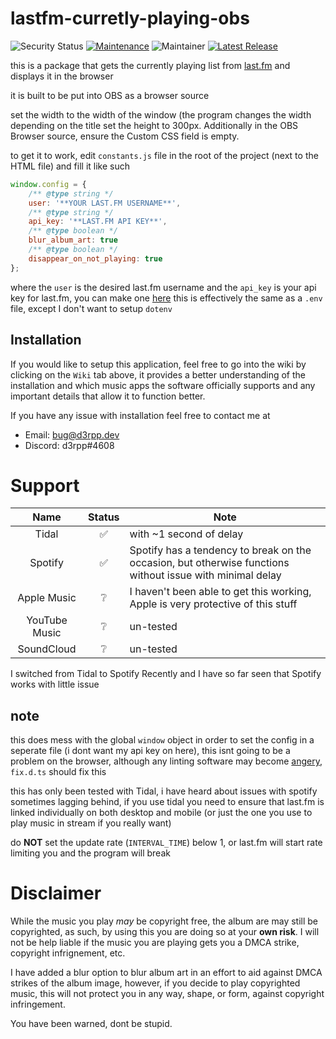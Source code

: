 # lastfm-curretly-playing-obs

![Security Status](https://github.com/d3rpp/lastfm-curretly-playing-obs/actions/workflows/codeql-analysis.yml/badge.svg)
[![Maintenance](https://img.shields.io/badge/Maintained%3F-yes-green.svg)](https://gitHub.com/d3rpp/lastfm-curretly-playing-obs/graphs/commit-activity)
![Maintainer](https://img.shields.io/badge/Maintainer-d3rpp-blue)
[![Latest Release](https://badgen.net/github/release/d3rpp/lastfm-curretly-playing-obs)](https://github.com/d3rpp/lastfm-curretly-playing-obs/releases/latest)

this is a package that gets the currently playing list from [last.fm](https://last.fm) and displays it in the browser

it is built to be put into OBS as a browser source

set the width to the width of the window (the program changes the width depending on the title
set the height to 300px. Additionally in the OBS Browser source, ensure the Custom CSS field is empty.

to get it to work, edit `constants.js` file in the root of the project (next to the HTML file) and fill it like such

```js
window.config = {
	/** @type string */
	user: '**YOUR LAST.FM USERNAME**',
	/** @type string */
	api_key: '**LAST.FM API KEY**',
	/** @type boolean */
	blur_album_art: true
	/** @type boolean */
	disappear_on_not_playing: true
};
```

where the `user` is the desired last.fm username
and the `api_key` is your api key for last.fm, you can make one [here](https://www.last.fm/api/account/create)
this is effectively the same as a `.env` file, except I don't want to setup `dotenv`

## Installation

If you would like to setup this application, feel free to go into the wiki by clicking on the `Wiki` tab above, it provides a better understanding of the installation and which music apps the software officially supports and any important details that allow it to function better.

If you have any issue with installation feel free to contact me at

- Email: [bug@d3rpp.dev](mailto:bug@d3rpp.dev?subject=OBS%20Now%20Playing%20Layer%20Question)
- Discord: d3rpp#4608

# Support

| Name | Status | Note |
| :---: | :---: | --- |
| Tidal | ✅ | with ~1 second of delay |
| Spotify | ✅ | Spotify has a tendency to break on the occasion, but otherwise functions without issue with minimal delay |
| Apple Music | ❔ | I haven't been able to get this working, Apple is very protective of this stuff |
| YouTube Music | ❔ | un-tested |
| SoundCloud | ❔ | un-tested |

I switched from Tidal to Spotify Recently and I have so far seen that Spotify works with little issue

## note

this does mess with the global `window` object in order to set the config in a seperate file (i dont want my api key on here), this isnt going to be a problem on the browser, although any linting software may become [angery](https://youtu.be/5jO2PLqEdUY?t=67), `fix.d.ts` should fix this

this has only been tested with Tidal, i have heard about issues with spotify sometimes lagging behind, if you use tidal you need to ensure that last.fm is linked individually on both desktop and mobile (or just the one you use to play music in stream if you really want)

do **NOT** set the update rate (`INTERVAL_TIME`) below 1, or last.fm will start rate limiting you and the program will break

# Disclaimer

While the music you play *may* be copyright free, the album are may still be copyrighted, as such, by using this you are doing so at your **own risk**. I will not be help liable if the music you are playing gets you a DMCA strike, copyright infrignement, etc.

I have added a blur option to blur album art in an effort to aid against DMCA strikes of the album image, however, if you decide to play copyrighted music, this will not protect you in any way, shape, or form, against copyright infringement.

You have been warned, dont be stupid.
